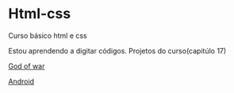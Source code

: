 # Html-css
 Curso básico html e css

 Estou aprendendo a digitar códigos.
 Projetos do curso(capitúlo 17) 
 
 <a href="https://rikelmy22.github.io/projeto-gow/">God of war</a>

 <a href="https://rikelmy22.github.io/projeto-android/">Android</a>
 <a href=""></a>
 <a href=""></a>
 <a href=""></a>

